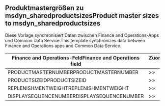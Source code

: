 ## <a name="product-master-sizes-to-msdyn_sharedproductsizes"></a><span data-ttu-id="2fe40-101">Produktmastergrößen zu msdyn_sharedproductsizes</span><span class="sxs-lookup"><span data-stu-id="2fe40-101">Product master sizes to msdyn_sharedproductsizes</span></span>

<span data-ttu-id="2fe40-102">Diese Vorlage synchronisiert Daten zwischen Finance and Operations-Apps und Common Data Service.</span><span class="sxs-lookup"><span data-stu-id="2fe40-102">This template synchronizes data between Finance and Operations apps and Common Data Service.</span></span>

<span data-ttu-id="2fe40-103">Finance and Operations-Feld</span><span class="sxs-lookup"><span data-stu-id="2fe40-103">Finance and Operations field</span></span> | <span data-ttu-id="2fe40-104">Zuordnungstyp</span><span class="sxs-lookup"><span data-stu-id="2fe40-104">Map type</span></span> | <span data-ttu-id="2fe40-105">Anderes Dynamics 365-Feld</span><span class="sxs-lookup"><span data-stu-id="2fe40-105">Other Dynamics 365 field</span></span> | <span data-ttu-id="2fe40-106">Standardwert</span><span class="sxs-lookup"><span data-stu-id="2fe40-106">Default value</span></span>
---|---|---|---
<span data-ttu-id="2fe40-107">PRODUCTMASTERNUMBER</span><span class="sxs-lookup"><span data-stu-id="2fe40-107">PRODUCTMASTERNUMBER</span></span> | >> | <span data-ttu-id="2fe40-108">msdyn_globalproduct.msdyn_productnumber</span><span class="sxs-lookup"><span data-stu-id="2fe40-108">msdyn_globalproduct.msdyn_productnumber</span></span> | 
<span data-ttu-id="2fe40-109">PRODUCTSIZEID</span><span class="sxs-lookup"><span data-stu-id="2fe40-109">PRODUCTSIZEID</span></span> | >> | <span data-ttu-id="2fe40-110">msdyn_productsize.msdyn_productsize</span><span class="sxs-lookup"><span data-stu-id="2fe40-110">msdyn_productsize.msdyn_productsize</span></span> | 
<span data-ttu-id="2fe40-111">REPLENISHMENTWEIGHT</span><span class="sxs-lookup"><span data-stu-id="2fe40-111">REPLENISHMENTWEIGHT</span></span> | >> | <span data-ttu-id="2fe40-112">msdyn_replenishmentweight</span><span class="sxs-lookup"><span data-stu-id="2fe40-112">msdyn_replenishmentweight</span></span> | 
<span data-ttu-id="2fe40-113">DISPLAYSEQUENCENUMBER</span><span class="sxs-lookup"><span data-stu-id="2fe40-113">DISPLAYSEQUENCENUMBER</span></span> | >> | <span data-ttu-id="2fe40-114">msdyn_displaysequencenumber</span><span class="sxs-lookup"><span data-stu-id="2fe40-114">msdyn_displaysequencenumber</span></span> | 
